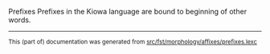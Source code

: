 Prefixes
Prefixes in the Kiowa language are bound to beginning of other words.

* * *

<small>This (part of) documentation was generated from [src/fst/morphology/affixes/prefixes.lexc](https://github.com/giellalt/lang-kio/blob/main/src/fst/morphology/affixes/prefixes.lexc)</small>
